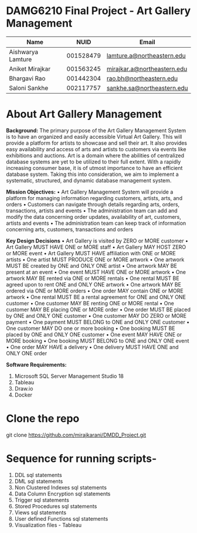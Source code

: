 # DAMG6210 Final Project - Art Gallery Management

| Name | NUID | Email |
| ------------- | --------- | ---------------------------- |
| Aishwarya Lamture | 001528479 | lamture.a@northeastern.edu |
| Aniket Mirajkar | 001563245 | mirajkar.a@northeastern.edu |
| Bhargavi Rao | 001442304 | rao.bh@northeastern.edu |
| Saloni Sankhe | 002117757 | sankhe.sa@northeastern.edu |

# About Art Gallery Management

**Background:**
The primary purpose of the Art Gallery Management System is to have an organized and easily
accessible Virtual Art Gallery. This will provide a platform for artists to showcase and sell their art. It also
provides easy availability and access of arts and artists to customers via events like exhibitions and
auctions. Art is a domain where the abilities of centralized database systems are yet to be utilized to
their full extent. With a rapidly increasing consumer base, it is of utmost importance to have an efficient
database system. Taking this into consideration, we aim to implement a systematic, structured, and
dynamic database management system.

**Mission Objectives:**
• Art Gallery Management System will provide a platform for managing information regarding
customers, artists, arts, and orders
• Customers can navigate through details regarding arts, orders, transactions, artists and events
• The administration team can add and modify the data concerning order updates, availability of
art, customers, artists and events
• The administration team can keep track of information concerning arts, customers, transactions
and orders

**Key Design Decisions**
• Art Gallery is visited by ZERO or MORE customer
• Art Gallery MUST HAVE ONE or MORE staff
• Art Gallery MAY HOST ZERO or MORE event
• Art Gallery MUST HAVE affiliation with ONE or MORE artists
• One artist MUST PRODUCE ONE or MORE artwork
• One artwork MUST BE created by ONE and ONLY ONE artist
• One artwork MAY BE present at an event
• One event MUST HAVE ONE or MORE artwork
• One artwork MAY BE rented via ONE or MORE rentals
• One rental MUST BE agreed upon to rent ONE and ONLY ONE artwork
• One artwork MAY BE ordered via ONE or MORE orders
• One order MAY contain ONE or MORE artwork
• One rental MUST BE a rental agreement for ONE and ONLY ONE customer
• One customer MAY BE renting ONE or MORE rental
• One customer MAY BE placing ONE or MORE order
• One order MUST BE placed by ONE and ONLY ONE customer
• One customer MAY DO ZERO or MORE payment
• One payment MUST BELONG to ONE and ONLY ONE customer
• One customer MAY DO one or more booking
• One booking MUST BE placed by ONE and ONLY ONE customer
• One event MAY HAVE ONE or MORE booking
• One booking MUST BELONG to ONE and ONLY ONE event
• One order MAY HAVE a delivery
• One delivery MUST HAVE ONE and ONLY ONE order

**Software Requirements:**
1. Microsoft SQL Server Management Studio 18
2. Tableau
3. Draw.io
4. Docker

# Clone the repo
git clone https://github.com/mirajkarani/DMDD_Project.git

# Sequence for running scripts-
1. DDL sql statements
2. DML sql statements
3. Non Clustered Indexes sql statements
4. Data Column Encryption sql statements
5. Trigger sql statements
6. Stored Procedures sql statements
7. Views sql statements
8. User defined Functions sql statements
9. Visualization files - Tableau
